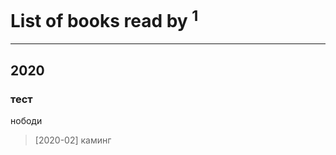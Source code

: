 # List of books read by [](https://my.mail.ru/mail/promik/)<sup>1</sup>
---

## 2020

### тест
нободи
> [2020-02] каминг



